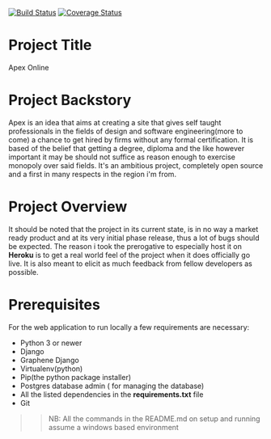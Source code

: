 [![Build Status](https://travis-ci.com/MainaKamau92/apexselftaughtapi.svg?branch=develop)](https://travis-ci.com/MainaKamau92/apexselftaughtapi)
[![Coverage Status](https://coveralls.io/repos/github/MainaKamau92/apexselftaughtapi/badge.svg?branch=ch-travis-integration-166927852)](https://coveralls.io/github/MainaKamau92/apexselftaughtapi?branch=ch-travis-integration-166927852)


# Project Title

Apex Online

# Project Backstory
Apex is an idea that aims at creating a site that gives self
taught professionals in the fields of design and software
engineering(more to come) a chance to get hired by firms without any formal
certification. It is based of the belief that getting a degree,
diploma and the like however important it may be should not
suffice as reason enough to exercise monopoly over said fields.
It's an ambitious project, completely open source and a first
in many respects in the region i'm from.

# Project Overview
It should be noted that the project in its current state, is in no way a market ready product and at its very initial phase release, thus a lot of bugs should be expected. The reason i took the prerogative to especially host it on **Heroku** is to get a real world feel of the project when it does officially go live. It is also meant to elicit as much feedback from fellow developers as possible.

# Prerequisites
For the web application to run locally a few requirements are necessary:
* Python 3 or newer
* Django
* Graphene Django
* Virtualenv(python)
* Pip(the python package installer)
* Postgres database admin ( for managing the database)
* All the listed dependencies in the **requirements.txt** file
* Git
>> NB: All the commands in the README.md on setup and running assume a windows based environment
